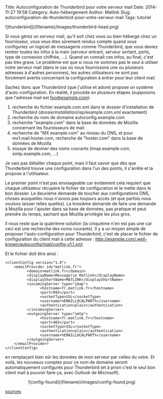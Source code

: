 Title: Autoconfiguration de Thunderbird pour votre serveur mail
Date: 2014-11-27 19:58
Category: Auto-hébergement
Author: Matlink
Slug: autoconfiguration-de-thunderbird-pour-votre-serveur-mail
Tags: tutoriel

<span class="float-left">
  ![thunderbird]({filename}/images/thunderbird-head.png)
</span>


Si vous gérez un serveur mail, qu'il soit chez vous ou bien hébergé chez
un fournisseur, vous vous êtes sûrement rendus compte quand vous
configuriez un logiciel de messagerie comme Thunderbird, que vous deviez
rentrer toutes les infos à la main (serveur entrant, serveur sortant,
ports, type de connexion chiffrée, ...). Quand on connaît ces infos, au
final, c'est pas très grave. Le problème est que si nous ne sommes pas
le seul à utiliser notre serveur mail (dans le cas où nous fournissons
une ou plusieurs adresses à d'autres personnes), les autres utilisateurs
ne sont pas forcément avertis concernant la configuration à entrer pour
leur client mail.

Sachez donc que Thunderbird (que j'utilise et adore) propose un système
d'auto-configuration. En réalité, il procède en plusieurs étapes
(supposons que l'adresse mail est foo@example.com):

1. recherche du fichier example.com.xml dans le dossier d'installation
   de Thunderbird (*dossierinstallation*/isp/example.com.xml exactement)
2. recherche du nom de domaine autoconfig.example.com
3. recherche "example.com" dans la base de données de Mozilla concernant
   les fournisseurs de mail
4. recherche de "MX example.com" au niveau du DNS, et pour
   mx1.mail.hoster.com, recherche de "hoster.com" dans la base de
   données de Mozilla
5. essaye de deviner des noms courants (imap.example.com,
   smtp.example.com, ...)

Je vais pas détailler chaque point, mais il faut savoir que dès que
Thunderbird trouve une configuration dans l'un des points, il s'arrête
et la propose à l'utilisateur.

Le premier point n'est pas envisageable car évidement cela requiert que
chaque utilisateur récupère le fichier de configuration et le mette dans
le bon dossier. Le deuxième demande de toucher aux configurations DNS,
choses auxquelles nous n'avons pas toujours accès (et que parfois nous
voulons laisser telles quelles). La troisième demande de faire une
demande à Mozilla pour l'ajouter dans sa base de données, pas pratique
et peut prendre du temps, sachant que Mozilla privilégie les plus gros.

Il nous reste que la quatrième solution (la cinquième n'en est pas une
car ceci est une recherche des noms courants). Il y a un moyen simple de
proposer l'auto-configuration pour Thunderbird, c'est de placer le
fichier de configuration du client mail à cette adresse :
http://example.com/.well-known/autoconfig/mail/config-v1.1.xml.

Et le fichier doit être ainsi :



    <clientConfig version="1.0">
        <emailProvider id="matlink.fr">
              <domain>matlink.fr</domain>
              <displayName>Messagerie Matlink</displayName>
              <displayShortName>MATLINK</displayShortName>
              <incomingServer type="imap">
                    <hostname>fr.matlink.fr</hostname>
                    <port>993</port>
                    <socketType>SSL</socketType>
                    <username>%EMAILLOCALPART%</username>
                    <authentication>plain</authentication>
              </incomingServer>
              <outgoingServer type="smtp">
                    <hostname>fr.matlink.fr</hostname>
                    <port>465</port>
                    <socketType>SSL</socketType>
                    <authentication>plain</authentication>
                    <username>%EMAILLOCALPART%</username>
              </outgoingServer>
        </emailProvider>
    </clientConfig>

en remplaçant bien sûr les données de mon serveur par celles du votre.
Et voilà, les nouveaux comptes pour ce nom de domaine seront
automatiquement configurés pour Thunderbird (et à priori c'est le seul
bon client mail à pouvoir faire ça, avec Outlook de
Microsoft).

<center>![config-found]({filename}/images/config-found.png)</center>

[sources](https://developer.mozilla.org/en-US/docs/Mozilla/Thunderbird/Autoconfiguration)

